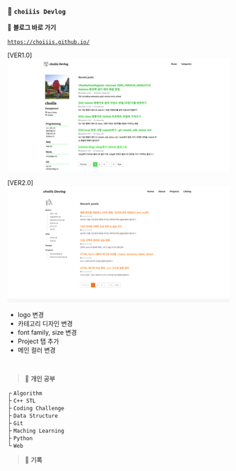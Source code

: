 ### 🦥 `choiiis Devlog`

📎 **블로그 바로 가기**

[`https://choiiis.github.io/`](https://choiiis.github.io/)


[VER1.0]
![choiiis github blog main](/assets/images/posts_img/readme/blog-main-ver1.png)

[VER2.0]
![choiiis github blog main](/assets/images/posts_img/readme/blog-main-ver2.png)
- logo 변경
- 카테고리 디자인 변경
- font family, size 변경
- Project 탭 추가
- 메인 컬러 변경

<br>

> 🌴 **개인 공부**

┌ `Algorithm` <br>
├ `C++ STL` <br>
├ `Coding Challenge` <br>
├ `Data Structure` <br>
├ `Git` <br>
├ `Maching Learning` <br>
├ `Python` <br>
└ `Web` <br>

> 🌴 **기록**